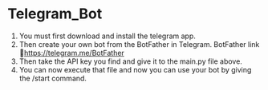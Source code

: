 # Telegram_Bot

1. You must first download and install the telegram app.
2. Then create your own bot from the BotFather in Telegram.
BotFather link 🔗https://telegram.me/BotFather
3. Then take the API key you find and give it to the main.py file above.
4. You can now execute that file and now you can use your bot by giving the /start command.
